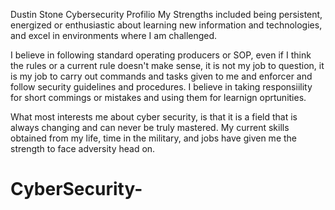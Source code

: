 Dustin Stone Cybersecurity Profilio 
My Strengths included being persistent, energized or enthusiastic about learning new information and technologies, and excel in environments where I am challenged.

I believe in following standard operating producers or SOP, even if I think the rules or a current rule doesn't make sense, it is not my job to question, it is my job to carry out commands and tasks given to me and enforcer and follow security guidelines and procedures. I believe in taking responsiility for short commings or mistakes and using them for learnign oprtunities.

What most interests me about cyber security, is that it is a field that is always changing and can never be truly mastered.  My current skills obtained from my life, time in the military, and jobs have given me the strength to face adversity head on.
# CyberSecurity-
